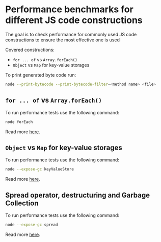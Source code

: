 # Performance benchmarks for different JS code constructions

The goal is to check performance for commonly used JS code constructions to ensure the most effective one is used

Covered constructions:
* `for ... of` vs `Array.forEach()`
*  `Object` vs `Map` for key-value storages


To print generated byte code run:
```bash
node --print-bytecode --print-bytecode-filter=<method name> <file>
```

## `for ... of` vs `Array.forEach()`
To run performance tests use the following command: 
```bash
node forEach 
```
Read more [here](https://dsvynarenko.hashnode.dev/nodejs-performance-1-forof-vs-foreach).

## `Object` vs `Map` for key-value storages
To run performance tests use the following command:
```bash
node --expose-gc keyValueStore
```
Read more [here](https://dsvynarenko.hashnode.dev/nodejs-performance-2-object-vs-map).

## Spread operator, destructuring and Garbage Collection
To run performance tests use the following command:
```bash
node --expose-gc spread
```
Read more [here](https://dsvynarenko.hashnode.dev/nodejs-performance-3-spread-operator-destructuring-and-garbage-collection).

